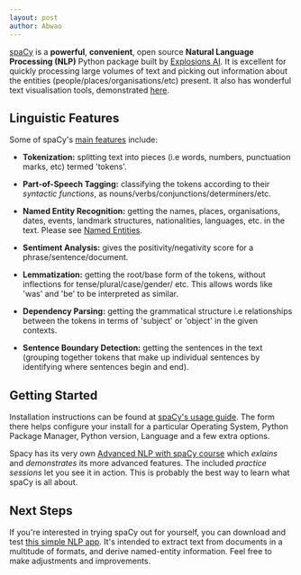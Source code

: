 ```yaml
---
layout: post
author: Abwao
---
```

[spaCy](https://spacy.io/) is a **powerful**, **convenient**, open source **Natural Language Processing (NLP)** Python package built by [Explosions AI](https://explosion.ai/). It is excellent for quickly processing large volumes of text and picking out information about the entities (people/places/organisations/etc) present. It also has wonderful text visualisation tools, demonstrated [here](https://explosion.ai/demos/).

## Linguistic Features
Some of spaCy's [main features](https://spacy.io/usage/spacy-101#features) include:

- **Tokenization:** splitting text into pieces (i.e words, numbers, punctuation marks, etc) termed 'tokens'.

- **Part-of-Speech Tagging:** classifying the tokens according to their *syntactic functions*, as nouns/verbs/conjunctions/determiners/etc.

- **Named Entity Recognition:** getting the names, places, organisations, dates, events, landmark structures, nationalities, languages, etc. in the text. Please see [Named Entities](https://spacy.io/api/annotation#named-entities).

- **Sentiment Analysis:** gives the positivity/negativity score for a phrase/sentence/document.

- **Lemmatization:** getting the root/base form of the tokens, without inflections for tense/plural/case/gender/ etc. This allows words like 'was' and 'be' to be interpreted as similar.

- **Dependency Parsing:** getting the grammatical structure i.e relationships between the tokens in terms of 'subject' or 'object' in the given contexts.

- **Sentence Boundary Detection:** getting the sentences in the text (grouping together tokens that make up individual sentences by identifying where sentences begin and end).

## Getting Started
Installation instructions can be found at [spaCy's usage guide](https://spacy.io/usage). The form there helps configure your install for a particular Operating System, Python Package Manager, Python version, Language and a few extra options.

Spacy has its very own [Advanced NLP with spaCy course](https://course.spacy.io) which *exlains* and *demonstrates* its more advanced features. The included *practice sessions* let you see it in action. This is probably the best way to learn what spaCy is all about.

## Next Steps
If you're interested in trying spaCy out for yourself, you can download and test  [this simple NLP app](https://github.com/Tim-Abwao/spaCy-Text-App). It's intended to extract text from documents in a multitude of formats, and derive named-entity information. Feel free to make adjustments and improvements.



